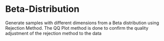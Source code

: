 # Beta-Distribution
Generate samples with different dimensions from a Beta distribution using Rejection Method.
The QQ Plot method is done to confirm the quality adjustment of the rejection method to the data
